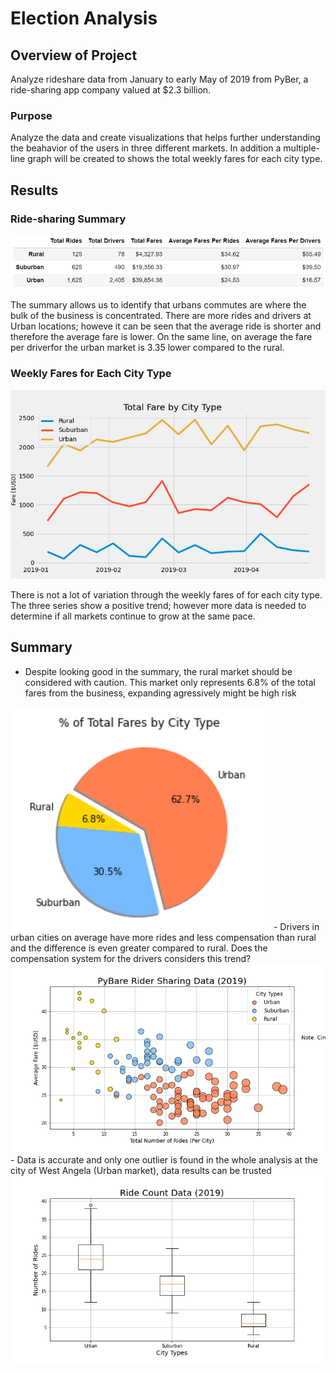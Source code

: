 # Election Analysis
## Overview of Project
Analyze rideshare data from January to early May of 2019 from PyBer, a ride-sharing app company valued at $2.3 billion.
### Purpose
Analyze the data and create visualizations that helps further understanding the beahavior of the users in three different markets. In addition a multiple-line graph will be created to shows the total weekly fares for each city type.
## Results
### Ride-sharing Summary
<img src="https://github.com/luisnewmanh/PyBer_Analysis/blob/master/Analysis/Pyber_Summary.PNG">

The summary allows us to identify that urbans commutes are where the bulk of the business is concentrated. There are more rides and drivers at Urban locations; howeve it  can be seen that the average ride is shorter and therefore the average fare is lower. On the same line, on average the fare per driverfor the urban market is 3.35 lower compared to the rural. 
### Weekly Fares for Each City Type
<img src="https://github.com/luisnewmanh/PyBer_Analysis/blob/master/Analysis/PyBer_fare_summary.png">

There is not a lot of variation through the weekly fares of for each city type. The three series show a positive trend; however more data is needed to determine if all markets continue to grow at the same pace.
## Summary
- Despite looking good in the summary, the rural market should be considered with caution. This market only represents 6.8% of the total fares from the business, expanding agressively might be high risk 

<img src="https://github.com/luisnewmanh/PyBer_Analysis/blob/master/Analysis/Total_fares.PNG"> 
- Drivers in urban cities on average have more rides and less compensation than rural and the difference is even greater compared to rural. Does the compensation system for the drivers considers this trend? 

<img src="https://github.com/luisnewmanh/PyBer_Analysis/blob/master/Analysis/Fig1.png">
- Data is accurate and only one outlier is found in the whole analysis at the city of West Angela (Urban market), data results can be trusted 

<img src="https://github.com/luisnewmanh/PyBer_Analysis/blob/master/Analysis/Fig2.png">

